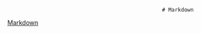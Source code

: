                                                      # Markdown
[Markdown](http://https://vi.wikipedia.org/wiki/Markdown)
